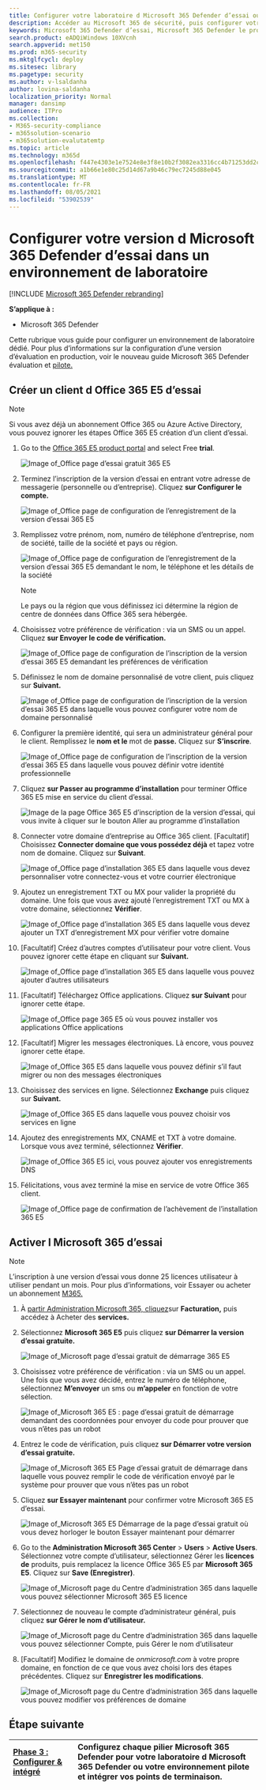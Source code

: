 ```yaml
---
title: Configurer votre laboratoire d Microsoft 365 Defender d’essai ou votre environnement pilote
description: Accéder au Microsoft 365 de sécurité, puis configurer votre environnement de laboratoire Microsoft 365 Defender d’essai
keywords: Microsoft 365 Defender d’essai, Microsoft 365 Defender le programme d’installation pilote, essayez Microsoft 365 Defender, Microsoft 365 Defender de laboratoire d’évaluation
search.product: eADQiWindows 10XVcnh
search.appverid: met150
ms.prod: m365-security
ms.mktglfcycl: deploy
ms.sitesec: library
ms.pagetype: security
ms.author: v-lsaldanha
author: lovina-saldanha
localization_priority: Normal
manager: dansimp
audience: ITPro
ms.collection:
- M365-security-compliance
- m365solution-scenario
- m365solution-evalutatemtp
ms.topic: article
ms.technology: m365d
ms.openlocfilehash: f447e4303e1e7524e8e3f8e10b2f3082ea3316cc4b71253dd2c43834c0003f80
ms.sourcegitcommit: a1b66e1e80c25d14d67a9b46c79ec7245d88e045
ms.translationtype: MT
ms.contentlocale: fr-FR
ms.lasthandoff: 08/05/2021
ms.locfileid: "53902539"
---
```

# <a name="set-up-your-microsoft-365-defender-trial-in-a-lab-environment"></a>Configurer votre version d Microsoft 365 Defender d’essai dans un environnement de laboratoire 

[!INCLUDE [Microsoft 365 Defender rebranding](../includes/microsoft-defender.md)]


**S’applique à :**
- Microsoft 365 Defender 

Cette rubrique vous guide pour configurer un environnement de laboratoire dédié. Pour plus d’informations sur la configuration d’une version d’évaluation en production, voir le nouveau guide Microsoft 365 Defender évaluation et [pilote.](eval-overview.md) 

## <a name="create-an-office-365-e5-trial-tenant"></a>Créer un client d Office 365 E5 d’essai
>[!NOTE]
>Si vous avez déjà un abonnement Office 365 ou Azure Active Directory, vous pouvez ignorer les étapes Office 365 E5 création d’un client d’essai.

1. Go to the [Office 365 E5 product portal](https://www.microsoft.com/microsoft-365/business/office-365-enterprise-e5-business-software?activetab=pivot%3aoverviewtab) and select Free **trial**.

   ![Image of_Office page d’essai gratuit 365 E5](../../media/mtp-eval-9.png)
  
2. Terminez l’inscription de la version d’essai en entrant votre adresse de messagerie (personnelle ou d’entreprise). Cliquez **sur Configurer le compte.**

   ![Image of_Office page de configuration de l’enregistrement de la version d’essai 365 E5](../../media/mtp-eval-10.png)

3. Remplissez votre prénom, nom, numéro de téléphone d’entreprise, nom de société, taille de la société et pays ou région.  

   ![Image of_Office page de configuration de l’enregistrement de la version d’essai 365 E5 demandant le nom, le téléphone et les détails de la société](../../media/mtp-eval-11.png)
   
   > [!NOTE]
   > Le pays ou la région que vous définissez ici détermine la région de centre de données dans Office 365 sera hébergée.
  
4. Choisissez votre préférence de vérification : via un SMS ou un appel. Cliquez **sur Envoyer le code de vérification.** 

   ![Image of_Office page de configuration de l’inscription de la version d’essai 365 E5 demandant les préférences de vérification](../../media/mtp-eval-12.png)

5. Définissez le nom de domaine personnalisé de votre client, puis cliquez sur **Suivant.**

   ![Image of_Office page de configuration de l’inscription de la version d’essai 365 E5 dans laquelle vous pouvez configurer votre nom de domaine personnalisé](../../media/mtp-eval-13.png)
 
6. Configurer la première identité, qui sera un administrateur général pour le client. Remplissez le **nom et le** mot de **passe.** Cliquez sur **S’inscrire**.

   ![Image of_Office page de configuration de l’inscription de la version d’essai 365 E5 dans laquelle vous pouvez définir votre identité professionnelle](../../media/mtp-eval-14.png)

7. Cliquez **sur Passer au programme d’installation** pour terminer Office 365 E5 mise en service du client d’essai.

   ![Image de la page Office 365 E5 d’inscription de la version d’essai, qui vous invite à cliquer sur le bouton Aller au programme d’installation](../../media/mtp-eval-15.png)

8. Connecter votre domaine d’entreprise au Office 365 client. [Facultatif] Choisissez **Connecter domaine que vous possédez déjà** et tapez votre nom de domaine. Cliquez sur **Suivant**.

   ![Image of_Office page d’installation 365 E5 dans laquelle vous devez personnaliser votre connectez-vous et votre courrier électronique](../../media/mtp-eval-16.png)
 
9. Ajoutez un enregistrement TXT ou MX pour valider la propriété du domaine. Une fois que vous avez ajouté l’enregistrement TXT ou MX à votre domaine, sélectionnez **Vérifier**.

   ![Image of_Office page d’installation 365 E5 dans laquelle vous devez ajouter un TXT d’enregistrement MX pour vérifier votre domaine](../../media/mtp-eval-17.png)
 
10. [Facultatif] Créez d’autres comptes d’utilisateur pour votre client. Vous pouvez ignorer cette étape en cliquant sur **Suivant.**

    ![Image of_Office page d’installation 365 E5 dans laquelle vous pouvez ajouter d’autres utilisateurs](../../media/mtp-eval-18.png)
 
11. [Facultatif] Téléchargez Office applications. Cliquez **sur Suivant** pour ignorer cette étape. 

    ![Image of_Office page 365 E5 où vous pouvez installer vos applications Office applications](../../media/mtp-eval-19.png)

12. [Facultatif] Migrer les messages électroniques. Là encore, vous pouvez ignorer cette étape.

    ![Image of_Office 365 E5 dans laquelle vous pouvez définir s’il faut migrer ou non des messages électroniques](../../media/mtp-eval-20.png)
 
13. Choisissez des services en ligne. Sélectionnez **Exchange** puis cliquez sur **Suivant.** 

    ![Image of_Office 365 E5 dans laquelle vous pouvez choisir vos services en ligne](../../media/mtp-eval-21.png)

14. Ajoutez des enregistrements MX, CNAME et TXT à votre domaine. Lorsque vous avez terminé, sélectionnez **Vérifier**.

    ![Image of_Office 365 E5 ici, vous pouvez ajouter vos enregistrements DNS](../../media/mtp-eval-22.png)
 
15. Félicitations, vous avez terminé la mise en service de votre Office 365 client.

    ![Image of_Office page de confirmation de l’achèvement de l’installation 365 E5](../../media/mtp-eval-23.png)

## <a name="enable-microsoft-365-trial-subscription"></a>Activer l Microsoft 365 d’essai

>[!NOTE]
>L’inscription à une version d’essai vous donne 25 licences utilisateur à utiliser pendant un mois. Pour plus d’informations, voir Essayer ou acheter un abonnement [M365.](../../commerce/try-or-buy-microsoft-365.md)

1. À [partir Administration Microsoft 365, cliquez](https://admin.microsoft.com/)sur **Facturation,** puis accédez à Acheter des **services.**

2. Sélectionnez **Microsoft 365 E5** puis cliquez **sur Démarrer la version d’essai gratuite.** 

   ![Image of_Microsoft page d’essai gratuit de démarrage 365 E5](../../media/mtp-eval-24.png)

3. Choisissez votre préférence de vérification : via un SMS ou un appel. Une fois que vous avez décidé, entrez le numéro de téléphone, sélectionnez **M’envoyer** un sms ou **m’appeler** en fonction de votre sélection.

   ![Image of_Microsoft 365 E5 : page d’essai gratuit de démarrage demandant des coordonnées pour envoyer du code pour prouver que vous n’êtes pas un robot](../../media/mtp-eval-25.png)
 
4. Entrez le code de vérification, puis cliquez **sur Démarrer votre version d’essai gratuite.**

   ![Image of_Microsoft 365 E5 Page d’essai gratuit de démarrage dans laquelle vous pouvez remplir le code de vérification envoyé par le système pour prouver que vous n’êtes pas un robot](../../media/mtp-eval-26.png)

5. Cliquez **sur Essayer maintenant** pour confirmer votre Microsoft 365 E5 d’essai.

   ![Image of_Microsoft 365 E5 Démarrage de la page d’essai gratuit où vous devez horloger le bouton Essayer maintenant pour démarrer](../../media/mtp-eval-27.png)
 
6. Go to the **Administration Microsoft 365 Center**  >  **Users**  >  **Active Users**. Sélectionnez votre compte d’utilisateur, sélectionnez Gérer les **licences de** produits, puis remplacez la licence Office 365 E5 par **Microsoft 365 E5**. Cliquez sur **Save (Enregistrer)**.

   ![Image of_Microsoft page du Centre d’administration 365 dans laquelle vous pouvez sélectionner Microsoft 365 E5 licence](../../media/mtp-eval-28.png)
 
7. Sélectionnez de nouveau le compte d’administrateur général, puis cliquez **sur Gérer le nom d’utilisateur.**

   ![Image of_Microsoft page du Centre d’administration 365 dans laquelle vous pouvez sélectionner Compte, puis Gérer le nom d’utilisateur](../../media/mtp-eval-29.png)

8. [Facultatif] Modifiez le domaine de *onmicrosoft.com* à votre propre domaine, en fonction de ce que vous avez choisi lors des étapes précédentes. Cliquez sur **Enregistrer les modifications**.

   ![Image of_Microsoft page du Centre d’administration 365 dans laquelle vous pouvez modifier vos préférences de domaine](../../media/mtp-eval-30.png)



## <a name="next-step"></a>Étape suivante
|[Phase 3 : Configurer & intégré](config-m365d-eval.md) | Configurez chaque pilier Microsoft 365 Defender pour votre laboratoire d Microsoft 365 Defender ou votre environnement pilote et intégrer vos points de terminaison.
|:-------|:-----|
